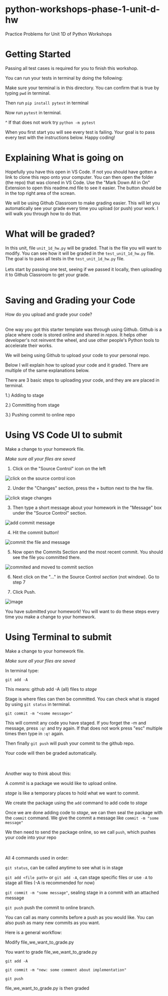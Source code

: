 # python-workshops-phase-1-unit-d-hw

Practice Problems for Unit 1D of Python Workshops

# Getting Started
Passing all test cases is required for you to finish this workshop.

You can run your tests in terminal by doing the following:

Make sure your terminal is in this directory. You can confirm that is true by typing `pwd` in terminal.

Then run `pip install pytest` in terminal

Now run `pytest` in terminal.

^ If that does not work try `python -m pytest`

When you first start you will see every test is failing. Your goal is to pass every test with the instructions below. Happy coding!


# Explaining What is going on

Hopefully you have this open in VS Code. If not you should have gotten a link to clone this repo onto your computer. You can then open the folder (the repo) that was cloned in VS Code. Use the "Mark Down All in On" Extension to open this readme.md file to see it easier. The button should be in the top right area of the screan. 

We will be using Github Classroom to make grading easier. This will let you automatically see your grade every time you upload (or push) your work. I will walk you through how to do that. 


# What will be graded?

In this unit, file `unit_1d_hw.py` will be graded. That is the file you will want to modify. You can see how it will be graded in the `test_unit_1d_hw.py` file. The goal is to pass all tests in the `test_unit_1d_hw.py` file. 
<br><br>
Lets start by passing one test, seeing if we passed it locally, then uploading it to Github Classroom to get your grade. 
<br><br>


# Saving and Grading your Code

How do you upload and grade your code? 
<br><br>

One way you got this starter template was through using Github. Github is a place where code is stored online and shared in *repos*. It helps other developer's not reinvent the wheel, and use other people's Python tools to accelerate their works. 

We will being using Github to upload your code to your personal repo.

Below I will explain how to upload your code and it graded. There are multiple of the same explanations below.

There are 3 basic steps to uploading your code, and they are are placed in terminal. 

1.) Adding to stage

2.) Committing from stage

3.) Pushing commit to online repo 

# Using VS Code UI to submit

Make a change to your homework file.

*Make sure all your files are saved*

1. Click on the "Source Control" icon on the left

![click on the source control icon](https://user-images.githubusercontent.com/65638400/192014627-2a370104-63b9-48d7-860b-d94b14c7997b.png)

2. Under the "Changes" section, press the + button next to the hw file. 

![click stage changes](https://user-images.githubusercontent.com/65638400/192014789-9ad2947c-dabf-4f7e-9fd3-35c5badfcc26.png)


3. Then type a short message about your homework in the "Message" box under the "Source Control" section. 

![add commit message](https://user-images.githubusercontent.com/65638400/192014814-ce341536-c8d0-41d4-a1d3-dc6a98318896.png)

4. Hit the commit button! 

![commit the file and message](https://user-images.githubusercontent.com/65638400/192014867-72fb4225-39c5-46f1-bdfc-586b7ba0d8d1.png)

5. Now open the Commits Section and the most recent commit. You should see the file you committed there. 

![commited and moved to commit section](https://user-images.githubusercontent.com/65638400/192014921-0170e62b-1341-4c4b-8fe1-900803b6ad2a.png)

6. Next click on the "..." in the Source Control *section* (not window). Go to step 7

7. Click Push. 

![image](https://user-images.githubusercontent.com/65638400/192015256-ab089720-31c5-4d76-9ab4-7885cdad9a32.png)


You have submitted your homework! You will want to do these steps every time you make a change to your homework.



# Using Terminal to submit

Make a change to your homework file.

*Make sure all your files are saved*

In terminal type:

`git add -A`

This means: github add -A (all) files to *stage*

Stage is where files can then be committed.
You can check what is staged by using `git status` in terminal. 

`git commit -m "<some message>" `

This will commit any code you have staged. If you forget the -m and message, press `:q!` and try again. If that does not work press "esc" multiple times then type in `:q!` again.

Then finally 
`git push` 
will push your commit to the github repo. 

Your code will then be graded automatically. 

<br><br>
Another way to think about this:

A *commit* is a package we would like to upload online.

*stage* is like a temporary places to hold what we want to commit. 

We create the package using the `add` command to add code to *stage*

Once we are done adding code to *stage*, we can then seal the package with the `commit` command. We give the commit a message like `commit -m "some message"`

We then need to send the package online, so we call `push`, which pushes your code into your repo 

<br><br>
All 4 commands used in order: 

`git status`, can be called anytime to see what is in stage

`git add <file path>` or `git add -A`, can stage specific files or use `-A` to stage all files (-A is recommended for now)

`git commit -m "some message"`, sealing stage in a commit with an attached message

`git push` push the commit to online branch. 

You can call as many commits before a push as you would like. You can also push as many new commits as you want. 

Here is a general workflow:

Modify file_we_want_to_grade.py

You want to grade file_we_want_to_grade.py

`git add -A`

`git commit -m "new: some comment about implementation"`

`git push`

file_we_want_to_grade.py is then graded

